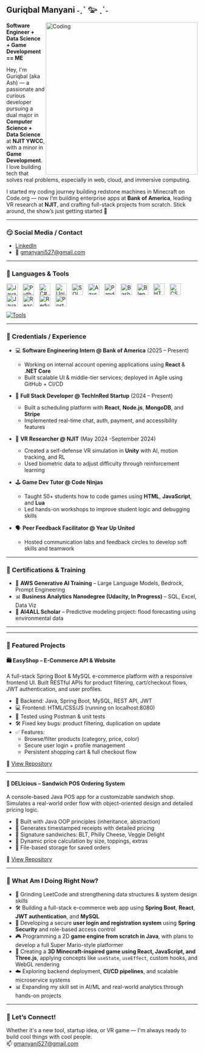 ## Guriqbal Manyani ˗ˏˋ 𓅰 ˎˊ˗
<img align="right" alt="Coding" width="400" src="https://64.media.tumblr.com/ec6056e2ec9e2ddba8f50851fcad796d/tumblr_pauzs2OHH01tes331o3_640.gifv">

**Software Engineer + Data Science + Game Development == ME**

Hey, I'm Guriqbal (aka Ash) — a passionate and curious developer pursuing a dual major in **Computer Science + Data Science** at **NJIT YWCC**, with a minor in **Game Development**. I love building tech that solves real problems, especially in web, cloud, and immersive computing.

I started my coding journey building redstone machines in Minecraft on Code.org — now I’m building enterprise apps at **Bank of America**, leading VR research at **NJIT**, and crafting full-stack projects from scratch. Stick around, the show’s just getting started 🚀

---

### 😏 Social Media / Contact
- [LinkedIn](https://www.linkedin.com/in/guriqbal-manyani-907517287/)  
- 📧 [gmanyani527@gmail.com](mailto:gmanyani527@gmail.com)

---

### 🧰 Languages & Tools

<img align="left" alt="Java" width="30px" style="padding-right:10px;" src="https://cdn.jsdelivr.net/gh/devicons/devicon@latest/icons/java/java-original-wordmark.svg" />
<img align="left" alt="Python" width="30px" style="padding-right:10px;" src="https://cdn.jsdelivr.net/gh/devicons/devicon@latest/icons/python/python-original-wordmark.svg" />
<img align="left" alt="C#" width="30px" style="padding-right:10px;" src="https://cdn.jsdelivr.net/gh/devicons/devicon@latest/icons/csharp/csharp-original.svg" />
<img align="left" alt="Unity" width="30px" style="padding-right:10px;" src="https://cdn.jsdelivr.net/gh/devicons/devicon@latest/icons/unity/unity-original-wordmark.svg" />
<img align="left" alt="SQL" width="30px" style="padding-right:10px;" src="https://cdn.jsdelivr.net/gh/devicons/devicon@latest/icons/sqlite/sqlite-original.svg" />
<img align="left" alt="Azure SQL" width="30px" style="padding-right:10px;" src="https://cdn.jsdelivr.net/gh/devicons/devicon@latest/icons/azuresqldatabase/azuresqldatabase-original.svg" />
<img align="left" alt="Pandas" width="30px" style="padding-right:10px;" src="https://cdn.jsdelivr.net/gh/devicons/devicon@latest/icons/pandas/pandas-original-wordmark.svg" />
<img align="left" alt="Bash" width="30px" style="padding-right:10px;" src="https://cdn.jsdelivr.net/gh/devicons/devicon@latest/icons/bash/bash-original.svg" />
<img align="left" alt="Blender" width="30px" style="padding-right:10px;" src="https://cdn.jsdelivr.net/gh/devicons/devicon@latest/icons/blender/blender-original.svg" />
<img align="left" alt="HTML5" width="30px" style="padding-right:10px;" src="https://cdn.jsdelivr.net/gh/devicons/devicon@latest/icons/html5/html5-original-wordmark.svg" />
<img align="left" alt="CSS3" width="30px" style="padding-right:10px;" src="https://cdn.jsdelivr.net/gh/devicons/devicon@latest/icons/css3/css3-original-wordmark.svg" />
<img align="left" alt="JavaScript" width="30px" style="padding-right:10px;" src="https://cdn.jsdelivr.net/gh/devicons/devicon@latest/icons/javascript/javascript-original.svg" />
<img align="left" alt="React" width="30px" style="padding-right:10px;" src="https://cdn.jsdelivr.net/gh/devicons/devicon@latest/icons/react/react-original.svg" />
<img align="left" alt="Redux" width="30px" style="padding-right:10px;" src="https://cdn.jsdelivr.net/gh/devicons/devicon@latest/icons/redux/redux-original.svg" />
<img align="left" alt="PostgreSQL" width="30px" style="padding-right:10px;" src="https://cdn.jsdelivr.net/gh/devicons/devicon@latest/icons/postgresql/postgresql-original-wordmark.svg" />

<br clear="all"/>

[![Tools](https://skillicons.dev/icons?i=vscode,github,gitlab,eclipse,nodejs,figma,aws,azure,mongodb&theme=dark)](https://skillicons.dev)

---

### 💼 Credentials / Experience
- 💻 **Software Engineering Intern @ Bank of America** (2025 – Present)  
  - Working on internal account opening applications using **React** & **.NET Core**  
  - Built scalable UI & middle-tier services; deployed in Agile using GitHub + CI/CD  

- 🚀 **Full Stack Developer @ TechInRed Startup** (2024 – Present)  
  - Built a scheduling platform with **React**, **Node.js**, **MongoDB**, and **Stripe**  
  - Implemented real-time chat, auth, payment, and accessibility features

- 🧠 **VR Researcher @ NJIT** (May 2024 -September 2024)  
  - Created a self-defense VR simulation in **Unity** with AI, motion tracking, and RL  
  - Used biometric data to adjust difficulty through reinforcement learning

- 🕹️ **Game Dev Tutor @ Code Ninjas**  
  - Taught 50+ students how to code games using **HTML**, **JavaScript**, and **Lua**  
  - Led hands-on workshops to improve student logic and debugging skills

- 🗣️ **Peer Feedback Facilitator @ Year Up United**  
  - Hosted communication labs and feedback circles to develop soft skills and teamwork

---

### 📜 Certifications & Training
- 📘 **AWS Generative AI Training** – Large Language Models, Bedrock, Prompt Engineering  
- 📊 **Business Analytics Nanodegree (Udacity, In Progress)** – SQL, Excel, Data Viz  
- 🧪 **AI4ALL Scholar** – Predictive modeling project: flood forecasting using environmental data

---
---

### 📁 Featured Projects

#### 🛍️ EasyShop – E-Commerce API & Website
A full-stack Spring Boot & MySQL e-commerce platform with a responsive frontend UI. Built RESTful APIs for product filtering, cart/checkout flows, JWT authentication, and user profiles.

- 🔧 Backend: Java, Spring Boot, MySQL, REST API, JWT  
- 💻 Frontend: HTML/CSS/JS (running on localhost:8080)  
- 🧪 Tested using Postman & unit tests
- 🛠️ Fixed key bugs: product filtering, duplication on update  
- ✅ Features: 
  - Browse/filter products (category, price, color)  
  - Secure user login + profile management  
  - Persistent shopping cart & full checkout flow  

🔗 [View Repository](https://github.com/gmanyani527/E-Commerce-API)

---

#### 🥪 DELIcious – Sandwich POS Ordering System
A console-based Java POS app for a customizable sandwich shop. Simulates a real-world order flow with object-oriented design and detailed pricing logic.

- 🧱 Built with Java OOP principles (inheritance, abstraction)  
- 🧾 Generates timestamped receipts with detailed pricing  
- 🥪 Signature sandwiches: BLT, Philly Cheese, Veggie Delight  
- 🧮 Dynamic price calculation by size, toppings, extras  
- 📂 File-based storage for saved orders

🔗 [View Repository](https://github.com/gmanyani527/TheDeli)


---

### 📍 What Am I Doing Right Now?
- 🔁 Grinding LeetCode and strengthening data structures & system design skills  
- 🛠️ Building a full-stack e-commerce web app using **Spring Boot**, **React**, **JWT authentication**, and **MySQL**  
- 🔐 Developing a secure **user login and registration system** using **Spring Security** and role-based access control  
- 🎮 Programming a 2D **game engine from scratch in Java**, with plans to develop a full Super Mario-style platformer  
- 🧱 Creating a **3D Minecraft-inspired game using React, JavaScript, and Three.js**, applying concepts like `useState`, `useEffect`, custom hooks, and WebGL rendering  
- ☁️ Exploring backend deployment, **CI/CD pipelines**, and scalable microservice systems  
- 📊 Expanding my skill set in AI/ML and real-world analytics through hands-on projects


---

### 🚀 Let’s Connect!
Whether it's a new tool, startup idea, or VR game — I'm always ready to build cool things with cool people.  
📫 [gmanyani527@gmail.com](mailto:gmanyani527@gmail.com)
